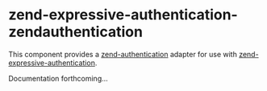 # zend-expressive-authentication-zendauthentication

This component provides a [zend-authentication](https://docs.zendframework.com/zend-authentication)
adapter for use with [zend-expressive-authentication](https://docs.zendframework.com/zend-expressive-authentication).

Documentation forthcoming...
